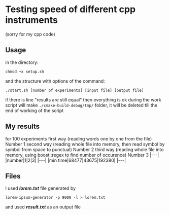 # Testing speed of different cpp instruments
(sorry for my cpp code)
## Usage
in the directory:
```
chmod +x setup.sh
```
and the structure with options of the command:
```
./start.sh [number of experiments] [input file] [output file]
```
if there is line "results are still equal" then everything is ok
during the work script will make `./cmake-build-debug/tmp/` folder, it will be deleted till the end of working of the script
## My results
for 100 experiments 
first way (reading words one by one from the file) Number 1
second way (reading whole file into memory, then read symbol by symbol from space to punctual) Number 2
third way (reading whole file into memory, using boost::regex to find number of occurence) Number 3
|---|
|number|1|2|3|
|---|
|min time|68477|43675|192380|
|---|
## Files
I used ***lorem.txt*** file generated by 
```
lorem-ipsum-generator -p 9000 -l > lorem.txt
```
and used ***result.txt*** as an output file
